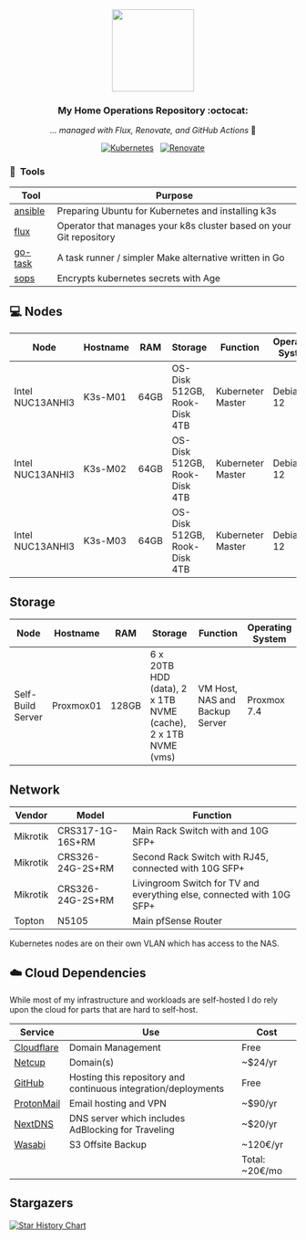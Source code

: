<div align="center">

<img src="https://raw.githubusercontent.com/onedr0p/home-ops/main/docs/src/assets/logo.png" align="center" width="144px" height="144px"/>

### My Home Operations Repository :octocat:

_... managed with Flux, Renovate, and GitHub Actions_ 🤖

</div>

<div align="center">

[![Kubernetes](https://img.shields.io/badge/dynamic/yaml?url=https%3A%2F%2Fraw.githubusercontent.com%2Fdrag0n141%2Fhome-ops%2Fmaster%2Fkubernetes%2Fmain%2Fapps%2Fsystem%2Fsystem-upgrade-controller%2Fplans%2Fserver.yaml&query=spec.version&style=for-the-badge&logo=kubernetes&logoColor=white&label=%20)](https://k3s.io/)&nbsp;&nbsp;
[![Renovate](https://img.shields.io/github/actions/workflow/status/drag0n141/home-ops/renovate.yaml?branch=master&label=&logo=renovatebot&style=for-the-badge&color=blue)](https://github.com/drag0n141/home-ops/actions/workflows/renovate.yaml)

</div>


### :wrench:&nbsp; Tools

| Tool                                                               | Purpose                                                             |
|--------------------------------------------------------------------|---------------------------------------------------------------------|
| [ansible](https://www.ansible.com)                                 | Preparing Ubuntu for Kubernetes and installing k3s                  |
| [flux](https://toolkit.fluxcd.io/)                                 | Operator that manages your k8s cluster based on your Git repository |
| [go-task](https://github.com/go-task/task)                         | A task runner / simpler Make alternative written in Go              |
| [sops](https://github.com/mozilla/sops)                            | Encrypts kubernetes secrets with Age                                |


## 💻 Nodes
| Node             | Hostname | RAM  | Storage                      | Function          | Operating System |
|------------------|----------|------|------------------------------|-------------------|------------------|
| Intel NUC13ANHI3 | K3s-M01  | 64GB | OS-Disk 512GB, Rook-Disk 4TB | Kuberneter Master | Debian 12        |
| Intel NUC13ANHI3 | K3s-M02  | 64GB | OS-Disk 512GB, Rook-Disk 4TB | Kuberneter Master | Debian 12        |
| Intel NUC13ANHI3 | K3s-M03  | 64GB | OS-Disk 512GB, Rook-Disk 4TB | Kuberneter Master | Debian 12        |

## Storage
| Node              | Hostname  | RAM   | Storage                                                       | Function                        | Operating System |
|-------------------|-----------|-------|---------------------------------------------------------------|---------------------------------|------------------|
| Self-Build Server | Proxmox01 | 128GB | 6 x 20TB HDD (data), 2 x 1TB NVME (cache), 2 x 1TB NVME (vms) | VM Host, NAS and Backup Server  | Proxmox 7.4      |

## Network

| Vendor   | Model                        | Function                                                              |
|----------|------------------------------|-----------------------------------------------------------------------|
| Mikrotik | CRS317-1G-16S+RM             | Main Rack Switch with and 10G SFP+                                    |
| Mikrotik | CRS326-24G-2S+RM             | Second Rack Switch with RJ45, connected with 10G SFP+                 |
| Mikrotik | CRS326-24G-2S+RM             | Livingroom Switch for TV and everything else, connected with 10G SFP+ |
| Topton   | N5105                        | Main pfSense Router                                                   |

Kubernetes nodes are on their own VLAN which has access to the NAS.

## ☁️ Cloud Dependencies

While most of my infrastructure and workloads are self-hosted I do rely upon the cloud for parts that are hard to self-host.

| Service                                                               | Use                                                                | Cost           |
|-----------------------------------------------------------------------|--------------------------------------------------------------------|----------------|
| [Cloudflare](https://www.cloudflare.com/)                             | Domain Management                                                  | Free           |
| [Netcup](https://netcup.eu/)                                          | Domain(s)                                                          | ~$24/yr        |
| [GitHub](https://github.com/)                                         | Hosting this repository and continuous integration/deployments     | Free           |
| [ProtonMail](https://proton.me/)                                      | Email hosting and VPN                                              | ~$90/yr        |
| [NextDNS](https://nextdns.io/)                                        | DNS server which includes AdBlocking for Traveling                 | ~$20/yr        |
| [Wasabi](https://wasabi.com/)                                         | S3 Offsite Backup                                                  | ~120€/yr       |                                                  
|                                                                       |                                                                    | Total: ~20€/mo |

## Stargazers

[![Star History Chart](https://api.star-history.com/svg?repos=drag0n141/home-ops&type=Date)](https://star-history.com/#drag0n141/home-ops&Date)
